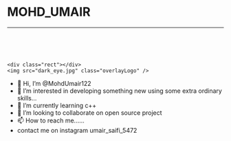 <!DOCTYPE html>
<html lang="en">
  <head>
    <meta charset="UTF-8" />
    <meta http-equiv="X-UA-Compatible" content="IE=edge" />
    <meta name="viewport" content="width=device-width, initial-scale=1.0" />
    <title>Port To MOHD_UMAIR</title>
    <link rel="stylesheet" href="style.css" />
  </head>
  <body>
    <div class="title">
      <h1>MOHD_UMAIR</h1>
      <hr />
    </div>
    <br />
    <br />
    <br />

    <div class="rect"></div>
    <img src="dark_eye.jpg" class="overlayLogo" />
  </body>
</html>

- 👋 Hi, I’m @MohdUmair122
- 👀 I’m interested in developing something new using some extra ordinary skills...
- 🌱 I’m currently learning c++
- 💞️ I’m looking to collaborate on open source project
- 📫 How to reach me......
- contact me on instagram umair_saifi_5472

<!---
MohdUmair122/MohdUmair122 is a ✨ special ✨ repository because its `README.md` (this file) appears on your GitHub profile.
You can click the Preview link to take a look at your changes.
--->
